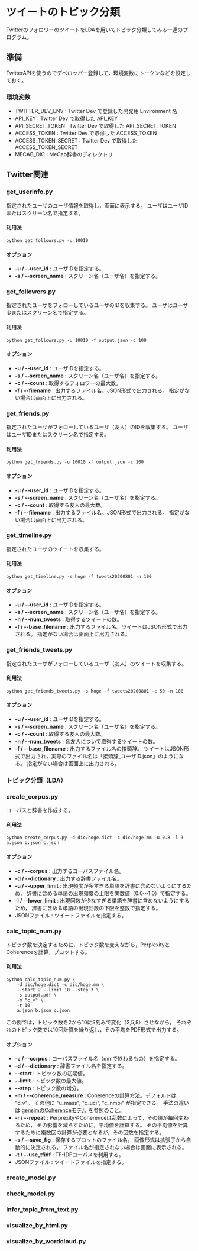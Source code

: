 # ツイートのトピック分類

TwitterのフォロワーのツイートをLDAを用いてトピック分類してみる一連のプログラム。

## 準備

TwitterAPIを使うのでデベロッパー登録して，環境変数にトークンなどを設定しておく。

### 環境変数

- TWITTER_DEV_ENV : Twitter Dev で登録した開発用 Environment 名
- API_KEY : Twitter Dev で取得した API_KEY
- API_SECRET_TOKEN : Twitter Dev で取得した API_SECRET_TOKEN
- ACCESS_TOKEN : Twitter Dev で取得した ACCESS_TOKEN
- ACCESS_TOKEN_SECRET : Twitter Dev で取得した ACCESS_TOKEN_SECRET
- MECAB_DIC : MeCab辞書のディレクトリ

## Twitter関連

### get_userinfo.py

指定されたユーザのユーザ情報を取得し，画面に表示する。
ユーザはユーザIDまたはスクリーン名で指定する。

#### 利用法

``` shell
python get_followrs.py -u 10010
```

#### オプション

- **-u / --user_id** : ユーザIDを指定する。
- **-s / --screen_name** : スクリーン名（ユーザ名）を指定する。

### get_followers.py

指定されたユーザをフォローしているユーザのIDを収集する。
ユーザはユーザIDまたはスクリーン名で指定する。

#### 利用法

``` shell
python get_followrs.py -u 10010 -f output.json -c 100
```

#### オプション

- **-u / --user_id** : ユーザIDを指定する。
- **-s / --screen_name** : スクリーン名（ユーザ名）を指定する。
- **-c / --count** : 取得するフォロワーの最大数。
- **-f / --filename** : 出力するファイル名。JSON形式で出力される。
指定がない場合は画面上に出力される。

### get_friends.py

指定されたユーザがフォローしているユーザ（友人）のIDを収集する。
ユーザはユーザIDまたはスクリーン名で指定する。

#### 利用法

``` shell
python get_friends.py -u 10010 -f output.json -c 100
```

#### オプション

- **-u / --user_id** : ユーザIDを指定する。
- **-s / --screen_name** : スクリーン名（ユーザ名）を指定する。
- **-c / --count** : 取得する友人の最大数。
- **-f / --filename** : 出力するファイル名。JSON形式で出力される。
指定がない場合は画面上に出力される。

### get_timeline.py

指定されたユーザのツイートを収集する。

#### 利用法

``` shell
python get_timeline.py -s hoge -f tweets20200801 -n 100
```

#### オプション

- **-u / --user_id** : ユーザIDを指定する。
- **-s / --screen_name** : スクリーン名（ユーザ名）を指定する。
- **-n / --num_tweets** : 取得するツイートの数。
- **-f / --base_filename** : 出力するファイル名。ツイートはJSON形式で出力される。
指定がない場合は画面上に出力される。

### get_friends_tweets.py

指定されたユーザがフォローしているユーザ（友人）のツイートを収集する。

#### 利用法

``` shell
python get_friends_tweets.py -s hoge -f tweets20200801 -c 50 -n 100
```

#### オプション

- **-u / --user_id** : ユーザIDを指定する。
- **-s / --screen_name** : スクリーン名（ユーザ名）を指定する。
- **-c / --count** : 取得する友人の最大数。
- **-n / --num_tweets** : 各友人について取得するツイートの数。
- **-f / --base_filename** : 出力するファイル名の接頭辞。
ツイートはJSON形式で出力され，実際のファイル名は「接頭辞_ユーザID.json」のようになる。
指定がない場合は画面上に出力される。

### トピック分類（LDA）

### create_corpus.py

コーパスと辞書を作成する。

#### 利用法

``` shell
python create_corpus.py -d dic/hoge.dict -c dic/hoge.mm -u 0.8 -l 3 a.json b.json c.json
```

#### オプション

- **-c / --corpus** : 出力するコーパスファイル名。
- **-d / --dictionary** : 出力する辞書ファイル名。
- **-u / --upper_limit** : 出現頻度が多すぎる単語を辞書に含めないようにするため，
辞書に含める単語の出現頻度の上限を実数値（0.0〜1.0）で指定する。
- **-l / --lower_limit** : 出現回数が少なすぎる単語を辞書に含めないようにするため，
辞書に含める単語の出現回数の下限を整数で指定する。
- JSONファイル : ツイートファイルを指定する。

### calc_topic_num.py

トピック数を決定するために，トピック数を変えながら，PerplexityとCoherenceを計算，プロットする。

#### 利用法

``` shell
python calc_topic_num.py \
    -d dic/hoge.dict -c dic/hoge.mm \
    --start 2 --limit 10 --step 3 \
    -s output.pdf \
    -m "c_v" \
    -r 10
    a.json b.json c.json
```

この例では，トピック数を2から10に3刻みで変化（2,5,8）させながら，
それぞれのトピック数では10回計算を繰り返し，その平均をPDF形式で出力する。

#### オプション

- **-c / --corpus** : コーパスファイル名（mmで終わるもの）を指定する。
- **-d / --dictionary** : 辞書ファイル名を指定する。
- **--start** : トピック数の初期値。
- **--limit** : トピック数の最大値。
- **--step** : トピック数の増分。
- **-m / --coherence_measure** : Coherenceの計算方法。デフォルトは "c_v"。
その他に "u_mass", "c_uci", "c_nmpi" が指定できる。
手法の違いは
[gensimのCoherenceモデル](https://radimrehurek.com/gensim/models/coherencemodel.html) を参照のこと。
- **-r / --repeat** : PerprexityやCoherenceは乱数によって，その値が毎回変わるため，
その影響を減らすために，平均値を計算する。
その平均値を計算するために複数回の計算が必要となるが，その回数を指定する。
- **-s / --save_fig** : 保存するプロットのファイル名。
画像形式は拡張子から自動的に決定される。
ファイル名が指定されない場合は画面に表示される。
- **-t / --use_tfidf** : TF-IDFコーパスを利用する。
- JSONファイル : ツイートファイルを指定する。

### create_model.py

### check_model.py

### infer_topic_from_text.py

### visualize_by_html.py

### visualize_by_wordcloud.py

